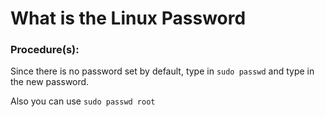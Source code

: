 # What is the Linux Password

### Procedure(s):
Since there is no password set by default, type in `sudo passwd` and type in the new password.

Also you can use `sudo passwd root`
